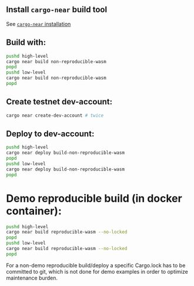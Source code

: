 ## Install `cargo-near` build tool

See [`cargo-near` installation](https://github.com/near/cargo-near#installation)

## Build with:

```bash
pushd high-level
cargo near build non-reproducible-wasm
popd
pushd low-level 
cargo near build non-reproducible-wasm
popd
```

## Create testnet dev-account:

```bash
cargo near create-dev-account # twice
```

## Deploy to dev-account:

```bash
pushd high-level
cargo near deploy build-non-reproducible-wasm
popd
pushd low-level 
cargo near deploy build-non-reproducible-wasm
popd
```

# Demo reproducible build (in docker container):

```bash
pushd high-level
cargo near build reproducible-wasm --no-locked
popd
pushd low-level 
cargo near build reproducible-wasm --no-locked
popd
```

For a non-demo reproducible build/deploy a specific Cargo.lock has to be committed to git,
which is not done for demo examples in order to optimize maintenance burden.
